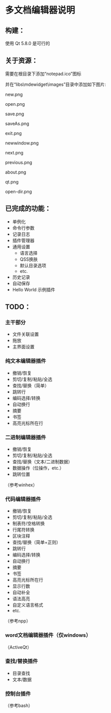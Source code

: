 # 多文档编辑器说明

## 构建：
使用 Qt 5.8.0 是可行的

## 关于资源：

需要在根目录下添加“notepad.ico”图标

并在“libs\mdewidget\images”目录中添加如下图片:

new.png

open.png

save.png

saveAs.png

exit.png

newwindow.png

next.png

previous.png

about.png

qt.png

open-dir.png


## 已完成的功能：

* 单例化
* 命令行参数
* 记录日志
* 插件管理器
* 通用设置
  * 语言选择
  * QSS换肤
  * 默认目录选项
  * etc.
* 历史记录
* 自动保存
* Hello World 示例插件

## TODO：

### 主干部分

* 文件关联设置
* 拖放
* 主界面设置

### 纯文本编辑器插件

* 撤销/恢复
* 剪切/复制/粘贴/全选
* 查找/替换（简单）
* 跳转行
* 编码选择/转换
* 自动换行
* 摘要
* 书签
* 高亮光标所在行

### 二进制编辑器插件

* 撤销/恢复
* 剪切/复制/粘贴/全选
* 查找/替换（文本/二进制数据）
* 数据操作（位操作，etc.）
* 跳转位置

（参考winhex）

### 代码编辑器插件

* 撤销/恢复
* 剪切/复制/粘贴/全选
* 制表符/空格转换
* 行尾符转换
* 区块注释
* 查找/替换（简单+正则）
* 跳转行
* 编码选择/转换
* 自动换行
* 摘要
* 书签
* 高亮光标所在行
* 显示行数
* 自动补全
* 语法高亮
* 自定义语言格式
* etc.

（参考npp）

### word文档编辑器插件（仅windows）

（ActiveQt）

### 查找/替换插件

* 目录查找
* 文本/数据

### 控制台插件

（参考bash）
